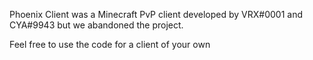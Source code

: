 Phoenix Client was a Minecraft PvP client developed by VRX#0001 and CYA#9943 but we abandoned the project.

Feel free to use the code for a client of your own
